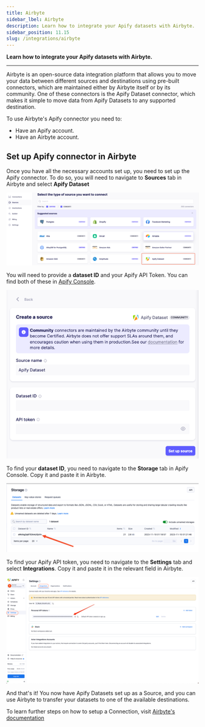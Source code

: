 ```yaml
---
title: Airbyte
sidebar_lbel: Airbyte
description: Learn how to integrate your Apify datasets with Airbyte.
sidebar_position: 11.15
slug: /integrations/airbyte
---
```


**Learn how to integrate your Apify datasets with Airbyte.**

---

Airbyte is an open-source data integration platform that allows you to move your data between different sources and destinations using pre-built connectors, which are maintained either by Airbyte itself or by its community.
One of these connectors is the Apify Dataset connector, which makes it simple to move data from Apify Datasets to any supported destination.

To use Airbyte's Apify connector you need to:

* Have an Apify account.
* Have an Airbyte account.

## Set up Apify connector in Airbyte

Once you have all the necessary accounts set up, you need to set up the Apify connector.
To do so, you will need to navigate to **Sources** tab in Airbyte and select **Apify Dataset**

![Airbyte sources tab](./images/airbyte-sources.png)

You will need to provide a **dataset ID** and your Apify API Token. You can find both of these in [Apify Console](https://console.apify.com).

![Airbyte source setup](./images/airbyte-source-setup.png)

To find your **dataset ID**, you need to navigate to the **Storage** tab in Apify Console. Copy it and paste it in Airbyte.

![Datasets in app](./images/datasets-app.png)

To find your Apify API token, you need to navigate to the **Settings** tab and select **Integrations**. Copy it and paste it in the relevant field in Airbyte.

![Integrations token](./images/apify-integrations-token.png)

And that's it! You now have Apify Datasets set up as a Source, and you can use Airbyte to transfer your datasets to one of the available destinations.

To learn further steps on how to setup a Connection, visit [Airbyte's documentation](https://docs.airbyte.com/using-airbyte/getting-started/set-up-a-connection)
